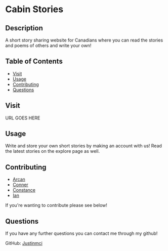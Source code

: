 # Cabin Stories

## Description

A short story sharing website for Canadians where you can read the stories and poems of others and write your own!

## Table of Contents

* [Visit](#visit)
* [Usage](#usage)
* [Contributing](#contributing)
* [Questions](#questions)

## Visit

URL GOES HERE

## Usage

Write and store your own short stories by making an account with us! Read the latest stories on the explore page as well.

## Contributing

* [Arcan]()
* [Conner](https://github.com/cnb10100)
* [Constance](https://github.com/SnugglesMcGee)
* [Ian](https://github.com/wiffin)

If you're wanting to contribute please see below!

## Questions

If you have any further questions you can contact me through my github!

GitHub:  [Justinmci](https://github.com/Justinmci)
